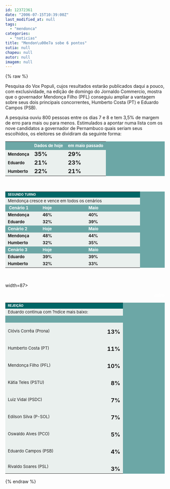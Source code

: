 ```yaml
---
id: 12372361
date: "2006-07-15T10:39:00Z"
last_modified_at: null
tags:
  - "mendonca"
categories:
  - "noticias"
title: "Mendon\u00e7a sobe 6 pontos"
sutia: null
chapeu: null
autor: null
imagem: null
---
```

{% raw %}
<p><P>Pesquisa do Vox Populi, cujos resultados estarão publicados daqui a pouco, com exclusividade, na edição de domingo do Jornaldo Commercio, mostra que o governador Mendonça Filho (PFL) conseguiu ampliar a vantagem sobre seus dois principais concorrentes, Humberto Costa (PT) e Eduardo Campos (PSB).</P></p>
<p><P>A pesquisa ouviu 800 pessoas entre os dias 7 e 8 e tem 3,5% de margem de erro para mais ou para menos. Estimulados a apontar numa lista com os nove candidatos a governador de Pernambuco quais seriam seus escolhidos, os eleitores se dividiram da seguinte forma:</P></p>
<p><TABLE cellSpacing=1 cellPadding=3 width=400 bgColor=#6ca7a6 border=0></p>
<p><TBODY></p>
<p><TR></p>
<p><TD><FONT color=#ffffff>&nbsp;</FONT></TD></p>
<p><TD><STRONG><FONT face=\"Verdana, Arial, Helvetica, sans-serif\" color=#ffffff size=2>Dados de hoje</FONT></STRONG></TD></p>
<p><TD><STRONG><FONT face=\"Verdana, Arial, Helvetica, sans-serif\" color=#ffffff size=2>em maio passado</FONT></STRONG></TD></TR></p>
<p><TR></p>
<p><TD bgColor=#eaf0ee><STRONG><FONT face=\"Verdana, Arial, Helvetica, sans-serif\" size=2>Mendonça</FONT></STRONG></TD></p>
<p><TD bgColor=#eaf0ee><STRONG><FONT face=\"Verdana, Arial, Helvetica, sans-serif\" size=4>35%</FONT></STRONG></TD></p>
<p><TD bgColor=#eaf0ee><STRONG><FONT face=\"Verdana, Arial, Helvetica, sans-serif\" size=4>29%</FONT></STRONG></TD></TR></p>
<p><TR></p>
<p><TD bgColor=#eaf0ee><STRONG><FONT face=\"Verdana, Arial, Helvetica, sans-serif\" size=2>Eduardo</FONT></STRONG></TD></p>
<p><TD bgColor=#eaf0ee><STRONG><FONT face=\"Verdana, Arial, Helvetica, sans-serif\" size=4>21%</FONT></STRONG></TD></p>
<p><TD bgColor=#eaf0ee><STRONG><FONT face=\"Verdana, Arial, Helvetica, sans-serif\" size=4>23%</FONT></STRONG></TD></TR></p>
<p><TR></p>
<p><TD bgColor=#eaf0ee><STRONG><FONT face=\"Verdana, Arial, Helvetica, sans-serif\" size=2>Humberto</FONT></STRONG></TD></p>
<p><TD bgColor=#eaf0ee><STRONG><FONT face=\"Verdana, Arial, Helvetica, sans-serif\" size=4>22%</FONT></STRONG></TD></p>
<p><TD bgColor=#eaf0ee><STRONG><FONT face=\"Verdana, Arial, Helvetica, sans-serif\" size=4>21%</FONT></STRONG></TD></TR></TBODY></TABLE><BR></p>
<p><TABLE cellSpacing=1 cellPadding=3 width=400 bgColor=#6ca7a6 border=0></p>
<p><TBODY></p>
<p><TR bgColor=#006666></p>
<p><TD colSpan=3><STRONG><FONT face=\"Verdana, Arial, Helvetica, sans-serif\" color=#ffffff size=1>SEGUNDO TURNO</FONT></STRONG></TD></TR></p>
<p><TR bgColor=#eaf0ee></p>
<p><TD colSpan=3><FONT face=\"Verdana, Arial, Helvetica, sans-serif\" size=2>Mendonça cresce e vence em todos os cenários</FONT></TD></TR></p>
<p><TR></p>
<p><TD width=94><FONT face=\"Verdana, Arial, Helvetica, sans-serif\" color=#ffffff size=2><STRONG>&nbsp;Cenário 1 </STRONG></FONT></TD></p>
<p><TD width=129><STRONG><FONT face=\"Verdana, Arial, Helvetica, sans-serif\" color=#ffffff size=2>Hoje</FONT></STRONG></TD></p>
<p><TD width=155><STRONG><FONT face=\"Verdana, Arial, Helvetica, sans-serif\" color=#ffffff size=2>Maio</FONT></STRONG></TD></TR></p>
<p><TR></p>
<p><TD bgColor=#eaf0ee><STRONG><FONT face=\"Verdana, Arial, Helvetica, sans-serif\" size=2>Mendonça</FONT></STRONG></TD></p>
<p><TD bgColor=#eaf0ee><STRONG><FONT face=\"Verdana, Arial, Helvetica, sans-serif\" size=2>46%</FONT></STRONG></TD></p>
<p><TD bgColor=#eaf0ee><STRONG><FONT face=\"Verdana, Arial, Helvetica, sans-serif\" size=2>40%</FONT></STRONG></TD></TR></p>
<p><TR></p>
<p><TD bgColor=#eaf0ee><STRONG><FONT face=\"Verdana, Arial, Helvetica, sans-serif\" size=2>Eduardo</FONT></STRONG></TD></p>
<p><TD bgColor=#eaf0ee><STRONG><FONT face=\"Verdana, Arial, Helvetica, sans-serif\" size=2>32%</FONT></STRONG></TD></p>
<p><TD bgColor=#eaf0ee><STRONG><FONT face=\"Verdana, Arial, Helvetica, sans-serif\" size=2>39%</FONT></STRONG></TD></TR></p>
<p><TR bgColor=#6ca7a6></p>
<p><TD><STRONG><FONT face=\"Verdana, Arial, Helvetica, sans-serif\" color=#ffffff size=2>Cenário 2</FONT></STRONG></TD></p>
<p><TD><STRONG><FONT face=\"Verdana, Arial, Helvetica, sans-serif\" color=#ffffff size=2>Hoje</FONT></STRONG></TD></p>
<p><TD><STRONG><FONT face=\"Verdana, Arial, Helvetica, sans-serif\" color=#ffffff size=2>Maio</FONT></STRONG></TD></TR></p>
<p><TR></p>
<p><TD bgColor=#eaf0ee><STRONG><FONT face=\"Verdana, Arial, Helvetica, sans-serif\" size=2>Mendonça</FONT></STRONG></TD></p>
<p><TD bgColor=#eaf0ee><STRONG><FONT face=\"Verdana, Arial, Helvetica, sans-serif\" size=2>48%</FONT></STRONG></TD></p>
<p><TD bgColor=#eaf0ee><STRONG><FONT face=\"Verdana, Arial, Helvetica, sans-serif\" size=2>44%</FONT></STRONG></TD></TR></p>
<p><TR></p>
<p><TD bgColor=#eaf0ee><STRONG><FONT face=\"Verdana, Arial, Helvetica, sans-serif\" size=2>Humberto</FONT></STRONG></TD></p>
<p><TD bgColor=#eaf0ee><STRONG><FONT face=\"Verdana, Arial, Helvetica, sans-serif\" size=2>32%</FONT></STRONG></TD></p>
<p><TD bgColor=#eaf0ee><STRONG><FONT face=\"Verdana, Arial, Helvetica, sans-serif\" size=2>35%</FONT></STRONG></TD></TR></p>
<p><TR bgColor=#6ca7a6></p>
<p><TD><STRONG><FONT face=\"Verdana, Arial, Helvetica, sans-serif\" color=#ffffff size=2>Cenário 3</FONT></STRONG></TD></p>
<p><TD><STRONG><FONT face=\"Verdana, Arial, Helvetica, sans-serif\" color=#ffffff size=2>Hoje</FONT></STRONG></TD></p>
<p><TD><STRONG><FONT face=\"Verdana, Arial, Helvetica, sans-serif\" color=#ffffff size=2>Maio</FONT></STRONG></TD></TR></p>
<p><TR></p>
<p><TD bgColor=#eaf0ee><STRONG><FONT face=\"Verdana, Arial, Helvetica, sans-serif\" size=2>Eduardo</FONT></STRONG></TD></p>
<p><TD bgColor=#eaf0ee><STRONG><FONT face=\"Verdana, Arial, Helvetica, sans-serif\" size=2>39% </FONT></STRONG></TD></p>
<p><TD bgColor=#eaf0ee><STRONG><FONT face=\"Verdana, Arial, Helvetica, sans-serif\" size=2>39%</FONT></STRONG></TD></TR></p>
<p><TR></p>
<p><TD bgColor=#eaf0ee><STRONG><FONT face=\"Verdana, Arial, Helvetica, sans-serif\" size=2>Humberto</FONT></STRONG></TD></p>
<p><TD bgColor=#eaf0ee><STRONG><FONT face=\"Verdana, Arial, Helvetica, sans-serif\" size=2>32% </FONT></STRONG></TD></p>
<p><TD bgColor=#eaf0ee><STRONG><FONT face=\"Verdana, Arial, Helvetica, sans-serif\" size=2>33%</FONT></STRONG></TD></TR></TBODY></TABLE><BR></p>
<p><TABLE cellSpacing=1 cellPadding=3 width=400 bgColor=#6ca7a6 border=0></p>
<p><TBODY></p>
<p><TR bgColor=#006666></p>
<p><TD colSpan=2><STRONG><FONT face=\"Verdana, Arial, Helvetica, sans-serif\" color=#ffffff size=1>REJEIÇÃO</FONT></STRONG></TD></TR></p>
<p><TR bgColor=#eaf0ee></p>
<p><TD colSpan=2><FONT face=\"Verdana, Arial, Helvetica, sans-serif\" size=2>Eduardo continua com ?ndice mais baixo:</FONT></TD></TR></p>
<p><TR></p>
<p><TD width=298><FONT face=\"Verdana, Arial, Helvetica, sans-serif\" color=#ffffff size=2><STRONG>&nbsp;</STRONG></FONT></TD></p>
<p><TD</p>
<p> width=87></p>
<p><DIV align=right><STRONG><FONT face=\"Verdana, Arial, Helvetica, sans-serif\" color=#ffffff size=2>Julho</FONT></STRONG></DIV></TD></TR></p>
<p><TR></p>
<p><TD bgColor=#eaf0ee></p>
<p><P><FONT face=\"Verdana, Arial, Helvetica, sans-serif\" size=2>Clóvis Corrêa (Prona) </FONT></P></TD></p>
<p><TD vAlign=top bgColor=#eaf0ee></p>
<p><DIV align=right><STRONG><FONT face=\"Verdana, Arial, Helvetica, sans-serif\" size=4>13%</FONT></STRONG></DIV></TD></TR></p>
<p><TR></p>
<p><TD bgColor=#eaf0ee></p>
<p><P><FONT face=\"Verdana, Arial, Helvetica, sans-serif\" size=2>Humberto Costa (PT) </FONT></P></TD></p>
<p><TD vAlign=top bgColor=#eaf0ee></p>
<p><DIV align=right><STRONG><FONT face=\"Verdana, Arial, Helvetica, sans-serif\" size=4>11%</FONT></STRONG></DIV></TD></TR></p>
<p><TR></p>
<p><TD bgColor=#eaf0ee></p>
<p><P><FONT face=\"Verdana, Arial, Helvetica, sans-serif\" size=2>Mendonça Filho (PFL) </FONT></P></TD></p>
<p><TD vAlign=top bgColor=#eaf0ee></p>
<p><DIV align=right><STRONG><FONT face=\"Verdana, Arial, Helvetica, sans-serif\" size=4>10%</FONT></STRONG></DIV></TD></TR></p>
<p><TR></p>
<p><TD bgColor=#eaf0ee></p>
<p><P><FONT face=\"Verdana, Arial, Helvetica, sans-serif\" size=2>Kátia Teles (PSTU) </FONT></P></TD></p>
<p><TD vAlign=top bgColor=#eaf0ee></p>
<p><DIV align=right><STRONG><FONT face=\"Verdana, Arial, Helvetica, sans-serif\" size=4>8%</FONT></STRONG></DIV></TD></TR></p>
<p><TR></p>
<p><TD bgColor=#eaf0ee></p>
<p><P><FONT face=\"Verdana, Arial, Helvetica, sans-serif\" size=2>Luiz Vidal (PSDC) </FONT></P></TD></p>
<p><TD vAlign=top bgColor=#eaf0ee></p>
<p><DIV align=right><STRONG><FONT face=\"Verdana, Arial, Helvetica, sans-serif\" size=4>7%</FONT></STRONG></DIV></TD></TR></p>
<p><TR></p>
<p><TD bgColor=#eaf0ee></p>
<p><P><FONT face=\"Verdana, Arial, Helvetica, sans-serif\" size=2>Edilson Silva (P-SOL) </FONT></P></TD></p>
<p><TD vAlign=top bgColor=#eaf0ee></p>
<p><DIV align=right><STRONG><FONT face=\"Verdana, Arial, Helvetica, sans-serif\" size=4>7%</FONT></STRONG></DIV></TD></TR></p>
<p><TR></p>
<p><TD bgColor=#eaf0ee></p>
<p><P><FONT face=\"Verdana, Arial, Helvetica, sans-serif\" size=2>Oswaldo Alves (PCO) </FONT></P></TD></p>
<p><TD vAlign=top bgColor=#eaf0ee></p>
<p><DIV align=right><STRONG><FONT face=\"Verdana, Arial, Helvetica, sans-serif\" size=4>5%</FONT></STRONG></DIV></TD></TR></p>
<p><TR></p>
<p><TD bgColor=#eaf0ee></p>
<p><P><FONT face=\"Verdana, Arial, Helvetica, sans-serif\" size=2>Eduardo Campos (PSB) </FONT></P></TD></p>
<p><TD vAlign=top bgColor=#eaf0ee></p>
<p><DIV align=right><STRONG><FONT face=\"Verdana, Arial, Helvetica, sans-serif\" size=4>4%</FONT></STRONG></DIV></TD></TR></p>
<p><TR></p>
<p><TD bgColor=#eaf0ee><FONT face=\"Verdana, Arial, Helvetica, sans-serif\" size=2>Rivaldo Soares (PSL) </FONT></TD></p>
<p><TD vAlign=top bgColor=#eaf0ee></p>
<p><DIV align=right><STRONG><FONT face=\"Verdana, Arial, Helvetica, sans-serif\" size=4>3%</FONT></STRONG></DIV></TD></TR></TBODY></TABLE> </p>
{% endraw %}